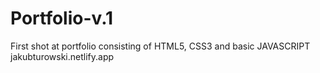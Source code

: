 # Portfolio-v.1
First shot at portfolio consisting of HTML5, CSS3 and basic JAVASCRIPT
jakubturowski.netlify.app
